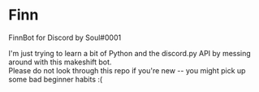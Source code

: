 # Finn
FinnBot for Discord by Soul#0001

I'm just trying to learn a bit of Python and the discord.py API by messing around with this makeshift bot.<br />
Please do not look through this repo if you're new -- you might pick up some bad beginner habits :(
